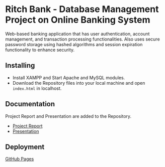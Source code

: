 # Ritch Bank - Database Management Project on Online Banking System

Web-based banking application that has user authentication, account management, and transaction processing functionalities. Also uses secure password storage using hashed algorithms and session expiration functionality
to enhance security.

## Installing

* Install XAMPP and Start Apache and MySQL modules.
* Download the Repository files into your local machine and open ```index.html``` in localhost.

## Documentation

Project Report and Presentation are added to the Repository.

* [Project Report](https://github.com/suman2799/ritch-bank/blob/c9405f99a5495c20d21775acd0b2eed52d1fe666/Project_Report.pdf)
* [Presentation](https://github.com/suman2799/ritch-bank/blob/c9405f99a5495c20d21775acd0b2eed52d1fe666/Bank_Management_System.pdf)

## Deployment

[GitHub Pages](https://suman2799.github.io/ritch-bank/)
